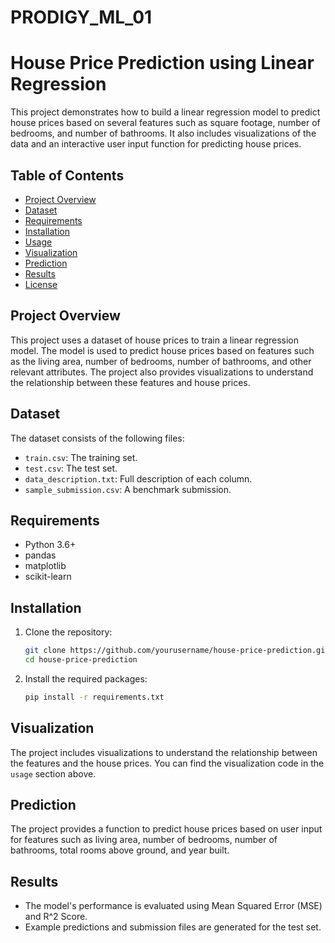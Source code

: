 # PRODIGY_ML_01

# House Price Prediction using Linear Regression

This project demonstrates how to build a linear regression model to predict house prices based on several features such as square footage, number of bedrooms, and number of bathrooms. It also includes visualizations of the data and an interactive user input function for predicting house prices.

## Table of Contents
- [Project Overview](#project-overview)
- [Dataset](#dataset)
- [Requirements](#requirements)
- [Installation](#installation)
- [Usage](#usage)
- [Visualization](#visualization)
- [Prediction](#prediction)
- [Results](#results)
- [License](#license)

## Project Overview
This project uses a dataset of house prices to train a linear regression model. The model is used to predict house prices based on features such as the living area, number of bedrooms, number of bathrooms, and other relevant attributes. The project also provides visualizations to understand the relationship between these features and house prices.

## Dataset
The dataset consists of the following files:
- `train.csv`: The training set.
- `test.csv`: The test set.
- `data_description.txt`: Full description of each column.
- `sample_submission.csv`: A benchmark submission.

## Requirements
- Python 3.6+
- pandas
- matplotlib
- scikit-learn

## Installation
1. Clone the repository:
    ```sh
    git clone https://github.com/yourusername/house-price-prediction.git
    cd house-price-prediction
    ```

2. Install the required packages:
    ```sh
    pip install -r requirements.txt
    ```
    
## Visualization
The project includes visualizations to understand the relationship between the features and the house prices. You can find the visualization code in the `usage` section above.

## Prediction
The project provides a function to predict house prices based on user input for features such as living area, number of bedrooms, number of bathrooms, total rooms above ground, and year built.

## Results
- The model's performance is evaluated using Mean Squared Error (MSE) and R^2 Score.
- Example predictions and submission files are generated for the test set.


